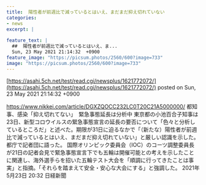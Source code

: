 ```yaml
---
title:  陽性者が前週比で減っているとはいえ、まだまだ抑え切れていない  
categories:
- news
excerpt: |
  
feature_text: |
  ##  陽性者が前週比で減っているとはいえ、ま...
  Sun, 23 May 2021 21:14:32  +0900
feature_image: "https://picsum.photos/2560/600?image=733"
image: "https://picsum.photos/2560/600?image=733"
---
```


[https://asahi.5ch.net/test/read.cgi/newsplus/1621772072/](https://asahi.5ch.net/test/read.cgi/newsplus/1621772072/)
posted on Sun, 23 May 2021 21:14:32  +0900

<!--more-->

https://www.nikkei.com/article/DGXZQOCC232LC0T20C21A5000000/ 都知事、感染「抑え切れてない」　緊急事態延長は分析中 東京都の小池百合子知事は23日、新型コロウイルスの緊急事態宣言の延長の要否について「色々と分析しているところだ」と述べた。期限が31日に迫るなかで「（新たな）陽性者が前週比で減っているとはいえ、まだまだ抑え切れていない」と厳しい認識を示した。都庁で記者団に語った。 国際オリンピック委員会（IOC）のコーツ調整委員長が21日の記者会見で緊急事態宣言下でも五輪は開催可能との考えを示したことに関連し、海外選手らを招いた五輪テスト大会を「順調に行ってきたことは事実」と指摘。「それらを踏まえて安全・安心な大会にする」と強調した。 2021年5月23日 20:32 日経新聞
